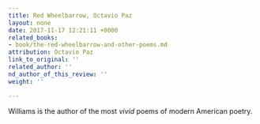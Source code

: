 ```yaml
---
title: Red Wheelbarrow, Octavio Paz
layout: none
date: 2017-11-17 12:21:11 +0000
related_books:
- book/the-red-wheelbarrow-and-other-poems.md
attribution: Octavio Paz
link_to_original: ''
related_author: ''
nd_author_of_this_review: ''
weight: ''

---
```

Williams is the author of the most _vivid_ poems of modern American poetry.